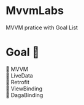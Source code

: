 # MvvmLabs
MVVM pratice with Goal List


# Goal 🏅
📍 MVVM <br>
📍 LiveData <br>
📍 Retrofit <br>
📍 ViewBinding <br>
📍 DagaBinding <br>

